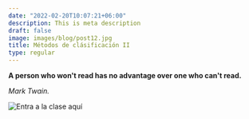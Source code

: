 ```yaml
---
date: "2022-02-20T10:07:21+06:00"
description: This is meta description
draft: false
image: images/blog/post12.jpg
title: Métodos de clásificación II
type: regular
---
```


**A person who won't read has no advantage over one who can't read.**

*Mark Twain.*

![Entra a la clase aquí]()